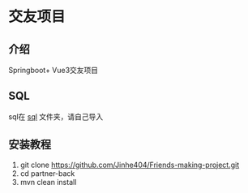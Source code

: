 # 交友项目

## 介绍
Springboot+ Vue3交友项目

## SQL
sql在 [sql](./sql/partner.sql) 文件夹，请自己导入

## 安装教程

1.  git clone https://github.com/Jinhe404/Friends-making-project.git
2.  cd partner-back
3.  mvn clean install


